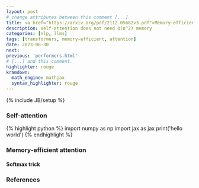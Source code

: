 ```yaml
---
layout: post
# change attributes between this comment [...]
title: <a href="https://arxiv.org/pdf/2112.05682v3.pdf">Memory-efficient attention</a>
description: self-attention does not need O(n^2) memory
categories: [nlp, llms]
tags: [transformers, memory-efficient, attention]
date: 2023-06-30
next:
previous: 'performers.html'
# [...] and this comment. 
highlighter: rouge
kramdown:
  math_engine: mathjax
  syntax_highlighter: rouge
---
```

{% include JB/setup %}

### Self-attention

{% highlight python %}
import numpy as np
import jax as jax
print('hello world')
{% endhighlight %}

### Memory-efficient attention

#### Softmax trick

### References
